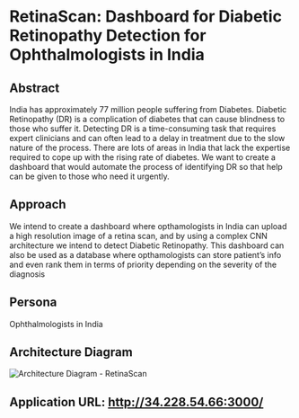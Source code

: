 # RetinaScan: Dashboard for Diabetic Retinopathy Detection for Ophthalmologists in India
## Abstract
India has approximately 77 million people suffering from Diabetes. Diabetic Retinopathy (DR) is a complication of diabetes that can cause blindness to those who suffer it. Detecting DR is a time-consuming task that requires expert clinicians and can often lead to a delay in treatment due to the slow nature of the process. There are lots of areas in India that lack the expertise required to cope up with the rising rate of diabetes. We want to create a dashboard that would automate the process of identifying DR so that help can be given to those who need it urgently.

## Approach
We intend to create a dashboard where opthamologists in India can upload a high resolution image of a retina scan, and by using a complex CNN architecture we intend to detect Diabetic Retinopathy. This dashboard can also be used as a database where opthamologists can store patient’s info and even rank them in terms of priority depending on the severity of the diagnosis

## Persona
Ophthalmologists in India

## Architecture Diagram
![Architecture Diagram - RetinaScan](https://user-images.githubusercontent.com/61460629/118711160-e4234f80-b83c-11eb-94ca-a71ef4e8ef2f.jpg)


## Application URL: http://34.228.54.66:3000/
